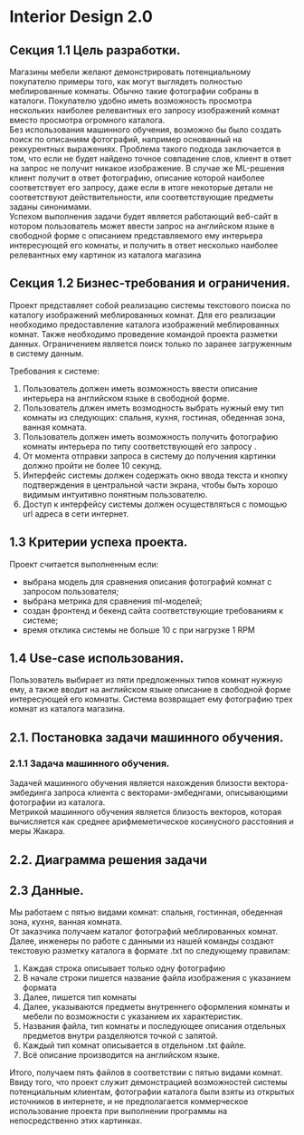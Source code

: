 # Interior Design 2.0

## Секция 1.1 Цель разработки.  
  Магазины мебели желают демонстрировать потенциальному покупателю примеры того, как могут выглядеть полностью меблированные комнаты. Обычно такие фотографии собраны в каталоги. Покупателю удобно иметь возможность просмотра нескольких наиболее релевантных его запросу изображений комнат вместо просмотра огромного каталога.  
  Без использования машинного обучения, возможно бы было создать поиск по описаниям фотографий, например основанный на реккурентных выражениях. Проблема такого подхода заключается в том, что если не будет найдено точное совпадение слов, клиент в ответ на запрос не получит никакое изображение. В случае же ML-решения клиент получит в ответ фотографию, описание которой наиболее соответствует его запросу, даже если в итоге некоторые детали не соответствуют действительности, или соответствующие предметы заданы синонимами.   
  Успехом выполнения задачи будет является работающий веб-сайт в котором пользователь может ввести запрос  на английском языке в свободной форме с описанием представляемого ему интерьера интересующей его комнаты, и получить в ответ несколько наиболее релевантных ему картинок из каталога магазина  

 
## Секция 1.2 Бизнес-требования и ограничения.
Проект представляет собой реализацию системы текстового поиска по каталогу изображений меблированных комнат. Для его реализации необходимо предоставление каталога изображений меблированных комнат. Также необходимо проведение командой проекта разметки данных. 
Ограничением является поиск только по заранее загруженным в систему данным.

Требования к системе:  
1. Пользователь должен иметь возможность ввести описание интерьера на английском языке в свободной форме.
2. Пользователь длжен иметь возмодность выбрать нужный ему тип комнаты из следующих:  спальня, кухня, гостиная, обеденная зона, ванная комната.
3. Пользователь должен иметь возможность получить фотографию комнаты интерьера по типу соответствующей его запросу .
4. От момента отправки запроса в систему до получения картинки должно пройти не более 10 секунд.
5. Интерфейс системы должен содержать окно ввода текста и кнопку подтверждения в центральной части экрана, чтобы быть хорошо видимым интуитивно понятным пользователю. 
6. Доступ к интерфейсу системы должен осуществляться с помощью url адреса в сети интернет.

## 1.3 Критерии успеха проекта.  
Проект считается выполненным если:
- выбрана модель для сравнения описания фотографий комнат с запросом пользователя;
- выбрана метрика для сравнения ml-моделей;
- cоздан фронтенд и бекенд сайта соответствующие требованиям к системе;
- время отклика системы не больше 10 с при нагрузке 1 RPM

## 1.4 Use-case использования.  
Пользователь выбирает из пяти предложенных типов комнат нужную ему, а также вводит на английском языке описание в свободной форме интересующей его комнаты. Система возвращает ему фотографию трех комнат из каталога магазина.  

## 2.1. Постановка задачи машинного обучения.  
### 2.1.1 Задача машинного обучения.  
Задачей машинного обучения является нахождения близости вектора-эмбединга запроса клиента  с векторами-эмбеднгами, описывающими фотографии из каталога.  
Метрикой машинного обучения является близость векторов, которая вычисляется как среднее арифмеметическое косинусного расстояния и меры Жакара.    
## 2.2. Диаграмма решения задачи

## 2.3 Данные.
Мы работаем с пятью видами комнат: спальня, гостинная, обеденная зона, кухня, ванная комната.   
От заказчика получаем каталог фотографий меблированных комнат. Далее, инженеры по работе с данными из нашей команды создают текстовую разметку каталога в формате  .txt по следующему правилам:   
1) Каждая строка описывает только одну фотографию  
2) В начале строки пишется название файла изображения с указанием формата  
3) Далее, пишется тип комнаты  
4) Далее, указываются предметы внутреннего оформления комнаты и мебели по возможности с указанием их характеристик.  
5) Названия файла, тип комнаты и последующее описания отдельных предметов внутри разделяются точкой с запятой.  
6) Каждый тип комнат описывается в отдельном .txt файле.  
7) Всё описание производится на английском языке.

Итого, получаем пять файлов в соответствии с пятью видами комнат.  
Ввиду того, что проект служит демонстрацией возможностей системы потенциальным клиентам, фотографии каталога были взяты из открытых источников в интернете, и не предполагается коммерческое использование проекта при выполнении программы на непосредственно этих картинках.  



